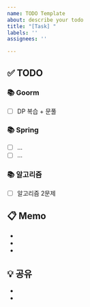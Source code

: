 ```yaml
---
name: TODO Template
about: describe your todo
title: "[Task] "
labels: ''
assignees: ''

---
```


<!-- 제목 : [TODO] 250425 김민아
팀 프로젝트를 위한 개인 할 일과 메모, 공유 아이디어를 정리해주세요. -->


## ✅ TODO

### 📚 Goorm
- [ ] DP 복습 + 문풀

### 📚 Spring
- [ ] ...
- [ ] ...

### 📚 알고리즘
- [ ] 알고리즘 2문제


## 📋 Memo

- 
- 
- 


## 💡 공유

- 
-
